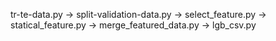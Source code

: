 tr-te-data.py -> split-validation-data.py -> select_feature.py -> statical_feature.py -> merge_featured_data.py -> lgb_csv.py